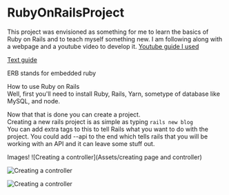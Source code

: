 # RubyOnRailsProject

This project was envisioned as something for me to learn the basics of Ruby on Rails and to teach myself something new. 
I am following along with a webpage and a youtube video to develop it. 
[Youtube guide I used](https://www.youtube.com/watch?v=fmyvWz5TUWg)

[Text guide](https://guides.rubyonrails.org/getting_started.html)

ERB stands for embedded ruby

How to use Ruby on Rails  
Well, first you'll need to install Ruby, Rails, Yarn, sometype of database like MySQL, and node. 

Now that that is done you can create a project.  
Creating a new rails project is as simple as typing ```rails new blog```  
You can add extra tags to this to tell Rails what you want to do with the project. You could add --api to the end which tells rails that you will be working with an API and it can leave some stuff out. 

Images!
![Creating a controller](Assets/creating page and controller)

![Creating a controller](Assets/creatingpageandcontroller)

![Creating a controller](Assets/creatingpageandcontroller)